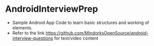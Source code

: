# AndroidInterviewPrep

* Sample Android App Code to learn basic structures and working of elements.
* Refer to the link https://github.com/MindorksOpenSource/android-interview-questions for text/video content
